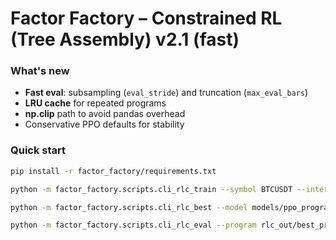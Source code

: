 
# Factor Factory – Constrained RL (Tree Assembly) v2.1 (fast)

### What's new
- **Fast eval**: subsampling (`eval_stride`) and truncation (`max_eval_bars`)
- **LRU cache** for repeated programs
- **np.clip** path to avoid pandas overhead
- Conservative PPO defaults for stability

### Quick start
```bash
pip install -r factor_factory/requirements.txt

python -m factor_factory.scripts.cli_rlc_train --symbol BTCUSDT --interval 1h   --timesteps 150000 --save models/ppo_program.zip --eval_stride 2 --max_eval_bars 20000

python -m factor_factory.scripts.cli_rlc_best --model models/ppo_program.zip   --symbol BTCUSDT --interval 1h --tries 256 --outdir rlc_out --eval_stride 2 --max_eval_bars 20000

python -m factor_factory.scripts.cli_rlc_eval --program rlc_out/best_program.json   --symbol BTCUSDT --interval 1h --outdir rlc_out
```
